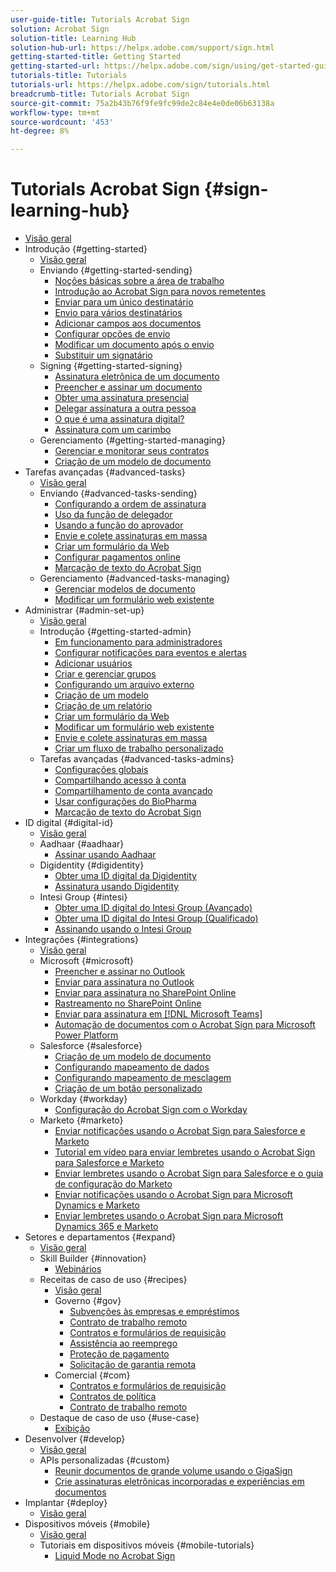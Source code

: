 ```yaml
---
user-guide-title: Tutorials Acrobat Sign
solution: Acrobat Sign
solution-title: Learning Hub
solution-hub-url: https://helpx.adobe.com/support/sign.html
getting-started-title: Getting Started
getting-started-url: https://helpx.adobe.com/sign/using/get-started-guide.html
tutorials-title: Tutorials
tutorials-url: https://helpx.adobe.com/sign/tutorials.html
breadcrumb-title: Tutorials Acrobat Sign
source-git-commit: 75a2b43b76f9fe9fc99de2c84e4e0de06b63138a
workflow-type: tm+mt
source-wordcount: '453'
ht-degree: 8%

---
```



# Tutorials Acrobat Sign {#sign-learning-hub}

+ [Visão geral](overview.md)
+ Introdução {#getting-started}
   + [Visão geral](sign-beginner-tutorials/beginner-users-overview.md)
   + Enviando {#getting-started-sending}
      + [Noções básicas sobre a área de trabalho](sign-beginner-tutorials/quick-tour.md)
      + [Introdução ao Acrobat Sign para novos remetentes](sign-beginner-tutorials/new-sender.md)
      + [Enviar para um único destinatário](sign-beginner-tutorials/send-to-single-recipient.md)
      + [Envio para vários destinatários](sign-beginner-tutorials/send-to-multiple-recipients.md)
      + [Adicionar campos aos documentos](sign-beginner-tutorials/adding-fields.md)
      + [Configurar opções de envio](sign-beginner-tutorials/sending-options.md)
      + [Modificar um documento após o envio](sign-beginner-tutorials/modify-in-flight.md)
      + [Substituir um signatário](sign-beginner-tutorials/replace-signer.md)
   + Signing {#getting-started-signing}
      + [Assinatura eletrônica de um documento](sign-beginner-tutorials/electronically-sign-a-document.md)
      + [Preencher e assinar um documento](sign-beginner-tutorials/fill-and-sign.md)
      + [Obter uma assinatura presencial](sign-beginner-tutorials/sign-in-person.md)
      + [Delegar assinatura a outra pessoa](sign-beginner-tutorials/delegate-signing.md)
      + [O que é uma assinatura digital?](sign-beginner-tutorials/sign-with-a-digital-signature.md)
      + [Assinatura com um carimbo](sign-beginner-tutorials/sign-with-a-stamp.md)
   + Gerenciamento {#getting-started-managing}
      + [Gerenciar e monitorar seus contratos](sign-beginner-tutorials/manage-and-track.md)
      + [Criação de um modelo de documento](https://experienceleague.adobe.com/docs/document-cloud-learn/sign-learning-hub/admin-set-up/getting-started-admin/create-a-template.html)
+ Tarefas avançadas {#advanced-tasks}
   + [Visão geral](sign-advanced-users/advanced-users-overview.md)
   + Enviando {#advanced-tasks-sending}
      + [Configurando a ordem de assinatura](sign-advanced-users/setting-up-routing.md)
      + [Uso da função de delegador](sign-advanced-users/delegate-signature.md)
      + [Usando a função do aprovador](sign-advanced-users/add-an-approver.md)
      + [Envie e colete assinaturas em massa](https://experienceleague.adobe.com/docs/document-cloud-learn/sign-learning-hub/admin-set-up/getting-started-admin/megasign.html)
      + [Criar um formulário da Web](https://experienceleague.adobe.com/docs/document-cloud-learn/sign-learning-hub/admin-set-up/getting-started-admin/webform.html)
      + [Configurar pagamentos online](sign-advanced-users/set-up-online-payments.md)
      + [Marcação de texto do Acrobat Sign](https://experienceleague.adobe.com/docs/document-cloud-learn/sign-learning-hub/admin-set-up/advanced-tasks-admins/adobe-sign-text-tagging.html)
   + Gerenciamento {#advanced-tasks-managing}
      + [Gerenciar modelos de documento](sign-advanced-users/edit-a-template.md)
      + [Modificar um formulário web existente](sign-advanced-users/modify-webform.md)
+ Administrar {#admin-set-up}
   + [Visão geral](admin/intro-admin-overview.md)
   + Introdução {#getting-started-admin}
      + [Em funcionamento para administradores](admin/up-and-running-admin.md)
      + [Configurar notificações para eventos e alertas](admin/set-up-shared-events-and-alert.md)
      + [Adicionar usuários](admin/add-users-to-your-account.md)
      + [Criar e gerenciar grupos](admin/create-and-manage-groups.md)
      + [Configurando um arquivo externo](admin/set-up-your-external-archive.md)
      + [Criação de um modelo](sign-advanced-users/create-a-template.md)
      + [Criação de um relatório](admin/create-a-report.md)
      + [Criar um formulário da Web](sign-advanced-users/webform.md)
      + [Modificar um formulário web existente](https://experienceleague.adobe.com/docs/document-cloud-learn/sign-learning-hub/advanced-tasks/advanced-tasks-managing/modify-webform.html)
      + [Envie e colete assinaturas em massa](sign-advanced-users/megasign.md)
      + [Criar um fluxo de trabalho personalizado](admin/building-a-custom-workflow.md)
   + Tarefas avançadas {#advanced-tasks-admins}
      + [Configurações globais](admin/learn-about-global-settings.md)
      + [Compartilhando acesso à conta](admin/share-account-access.md)
      + [Compartilhamento de conta avançado](admin/advanced-account-sharing.md)
      + [Usar configurações do BioPharma](admin/use-bio-pharma-settings.md)
      + [Marcação de texto do Acrobat Sign](sign-advanced-users/adobe-sign-text-tagging.md)
+ ID digital {#digital-id}
   + [Visão geral](digitalid/digitalid-overview.md)
   + Aadhaar {#aadhaar}
      + [Assinar usando Aadhaar](digitalid/aadhaar-sign.md)
   + Digidentity {#digidentity}
      + [Obter uma ID digital da Digidentity](digitalid/digidentity-reg.md)
      + [Assinatura usando Digidentity](digitalid/digidentity-sign.md)
   + Intesi Group {#intesi}
      + [Obter uma ID digital do Intesi Group (Avançado)](digitalid/intesi-advanced.md)
      + [Obter uma ID digital do Intesi Group (Qualificado)](digitalid/intesi-qualified.md)
      + [Assinando usando o Intesi Group](digitalid/intesi-sign.md)
+ Integrações {#integrations}
   + [Visão geral](integrations/integrations-overview.md)
   + Microsoft {#microsoft}
      + [Preencher e assinar no Outlook](integrations/fill-and-sign-doc-microsoft-outlook.md)
      + [Enviar para assinatura no Outlook](integrations/send-for-signature-with-outlook.md)
      + [Enviar para assinatura no SharePoint Online](integrations/send-for-signature-with-sharepoint-online.md)
      + [Rastreamento no SharePoint Online](integrations/track-an-agreement-with-sharepoint-online.md)
      + [Enviar para assinatura em [!DNL Microsoft Teams]](integrations/adobe-sign-teams-mortgage.md)
      + [Automação de documentos com o Acrobat Sign para Microsoft Power Platform](integrations/documentautomation.md)
   + Salesforce {#salesforce}
      + [Criação de um modelo de documento](integrations/create-an-agreement-template.md)
      + [Configurando mapeamento de dados](integrations/set-up-data-mapping.md)
      + [Configurando mapeamento de mesclagem](integrations/set-up-merging-map.md)
      + [Criação de um botão personalizado](integrations/create-a-custom-button.md)
   + Workday {#workday}
      + [Configuração do Acrobat Sign com o Workday](integrations/workday.md)
   + Marketo {#marketo}
      + [Enviar notificações usando o Acrobat Sign para Salesforce e Marketo](integrations/marketo-salesforce-sms.md)
      + [Tutorial em vídeo para enviar lembretes usando o Acrobat Sign para Salesforce e Marketo](integrations/marketo-salesforce-reminder-video.md)
      + [Enviar lembretes usando o Acrobat Sign para Salesforce e o guia de configuração do Marketo](integrations/marketo-salesforce-reminder.md)
      + [Enviar notificações usando o Acrobat Sign para Microsoft Dynamics e Marketo](integrations/marketo-dynamics-sms.md)
      + [Enviar lembretes usando o Acrobat Sign para Microsoft Dynamics 365 e Marketo](integrations/marketo-dynamics-reminder.md)
+ Setores e departamentos {#expand}
   + [Visão geral](sign-usecase/expand-inspire-overview.md)
   + Skill Builder {#innovation}
      + [Webinários](sign-usecase/innovation-series.md)
   + Receitas de caso de uso {#recipes}
      + [Visão geral](sign-usecase/recipes.md)
      + Governo {#gov}
         + [Subvenções às empresas e empréstimos](sign-usecase/usecasegovgrants.md)
         + [Contrato de trabalho remoto](sign-usecase/usecasegovtelework.md)
         + [Contratos e formulários de requisição](sign-usecase/usecasegovcontracts.md)
         + [Assistência ao reemprego](sign-usecase/usecasegovreemployment.md)
         + [Proteção de pagamento](sign-usecase/usecasegovpaycheck.md)
         + [Solicitação de garantia remota](sign-usecase/usecasegovremote.md)
      + Comercial {#com}
         + [Contratos e formulários de requisição](sign-usecase/usecasecomcontracts.md)
         + [Contratos de política](sign-usecase/usecasecompolicy.md)
         + [Contrato de trabalho remoto](sign-usecase/usecasecomtelework.md)
   + Destaque de caso de uso {#use-case}
      + [Exibição](sign-usecase/use-case-showcase.md)
+ Desenvolver {#develop}
   + [Visão geral](develop/develop-overview.md)
   + APIs personalizadas {#custom}
      + [Reunir documentos de grande volume usando o GigaSign](develop/gigasign.md)
      + [Crie assinaturas eletrônicas incorporadas e experiências em documentos](develop/embeddedesignature.md)
+ Implantar {#deploy}
   + [Visão geral](deploy-overview.md)
+ Dispositivos móveis {#mobile}
   + [Visão geral](mobile/mobile-overview.md)
   + Tutoriais em dispositivos móveis {#mobile-tutorials}
      + [Liquid Mode no Acrobat Sign](mobile/liquidmode.md)

